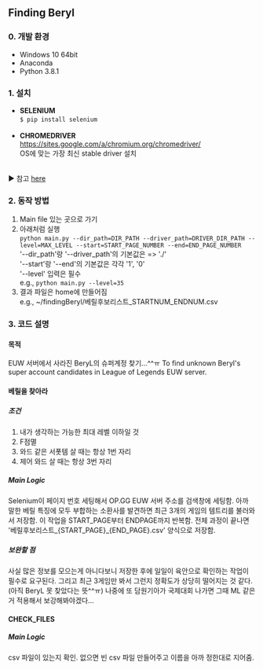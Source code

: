 ## Finding Beryl

### 0. 개발 환경
- Windows 10 64bit
- Anaconda
- Python 3.8.1

### 1. 설치
- **SELENIUM**<br>
`$ pip install selenium`<br><br>
- **CHROMEDRIVER**<br>
<https://sites.google.com/a/chromium.org/chromedriver/><br>
OS에 맞는 가장 최신 stable driver 설치<br><br>

▶ 참고 [here](https://teamlab.github.io/jekyllDecent/blog/crawling%20with%20python/Selenium%EC%9C%BC%EB%A1%9C-%EB%84%A4%EC%9D%B4%EB%B2%84-%EC%97%B0%EA%B7%B9-%EB%8D%B0%EC%9D%B4%ED%84%B0-%ED%81%AC%EB%A1%A4%EB%A7%81%ED%95%98%EA%B8%B0-with-Python)

### 2. 동작 방법
1. Main file 있는 곳으로 가기
2. 아래처럼 실행<br>
`python main.py --dir_path=DIR_PATH --driver_path=DRIVER_DIR_PATH --level=MAX_LEVEL --start=START_PAGE_NUMBER --end=END_PAGE_NUMBER`<br>
'--dir_path'랑 '--driver_path'의 기본값은 => './'<br>
'--start'랑 '--end'의 기본값은 각각 '1', '0'<br>
'--level' 입력은 필수<br>
e.g., `python main.py --level=35`
3. 결과 파일은 home에 만들어짐<br>
e.g., ~/findingBeryl/베릴후보리스트_STARTNUM_ENDNUM.csv

### 3. 코드 설명
#### 목적
EUW 서버에서 사라진 BeryL의 슈퍼계정 찾기...^^ㅠ
To find unknown Beryl's super account candidates in League of Legends EUW server.

#### **베릴을 찾아라**
##### 조건
1. 내가 생각하는 가능한 최대 레벨 이하일 것
2. F점멸
3. 와드 같은 서폿템 살 때는 항상 1번 자리
4. 제어 와드 살 때는 항상 3번 자리

##### Main Logic
Selenium이 페이지 번호 세팅해서 OP.GG EUW 서버 주소를 검색창에 세팅함. 아까 말한 베릴 특징에 모두 부합하는 소환사를 발견하면 최근 3개의 게임의 템트리를 불러와서 저장함. 
이 작업을 START_PAGE부터 ENDPAGE까지 반복함. 전체 과정이 끝나면 '베릴후보리스트_{START_PAGE}_{END_PAGE}.csv' 양식으로 저장함.

##### 보완할 점
사실 많은 정보를 모으는게 아니다보니 저장한 후에 일일이 육안으로 확인하는 작업이 필수로 요구된다. 그리고 최근 3게임만 봐서 그런지 정확도가 상당히 떨어지는 것 같다. (아직 BeryL 못 찾았다는 뜻^^ㅠ) 나중에 또 담원기아가 국제대회 나가면 그때 ML 같은거 적용해서 보강해봐야겠다...

#### **CHECK_FILES**
##### Main Logic
csv 파일이 있는지 확인. 없으면 빈 csv 파일 만들어주고 이름을 아까 정한대로 지어줌.

